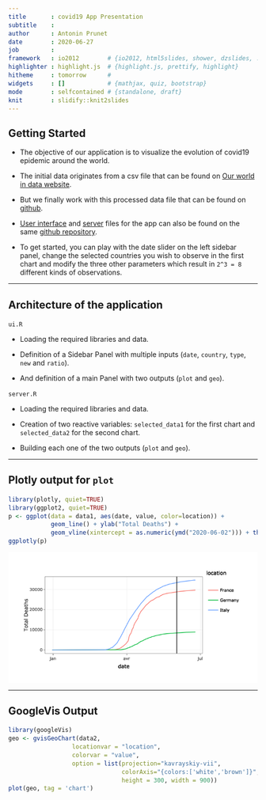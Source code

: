 ```yaml
---
title       : covid19 App Presentation
subtitle    : 
author      : Antonin Prunet
date        : 2020-06-27
job         : 
framework   : io2012        # {io2012, html5slides, shower, dzslides, ...}
highlighter : highlight.js  # {highlight.js, prettify, highlight}
hitheme     : tomorrow      # 
widgets     : []            # {mathjax, quiz, bootstrap}
mode        : selfcontained # {standalone, draft}
knit        : slidify::knit2slides
---
```


## Getting Started




- The objective of our application is to visualize the evolution of covid19 epidemic around the world.

- The initial data originates from a csv file that can be found on [Our world in data website](https://covid.ourworldindata.org/data/owid-covid-data.csv).

- But we finally work with this processed data file that can be found on [github](https://github.com/AntoninPrunet/covid19_presentation/blob/master/data/covid_data.csv).

- [User interface](https://github.com/AntoninPrunet/covid19_presentation/blob/master/ui.R) and [server](https://github.com/AntoninPrunet/covid19_presentation/blob/master/server.R) files for the app can also be found on the same [github repository](https://github.com/AntoninPrunet/covid19_presentation).

- To get started, you can play with the date slider on the left sidebar panel, change the selected countries you wish to observe in the first chart and modify the three other parameters which result in `2^3 = 8` different kinds of observations.

---

## Architecture of the application



`ui.R`


- Loading the required libraries and data.

- Definition of a Sidebar Panel with multiple inputs (`date`, `country`, `type`, `new` and `ratio`).

- And definition of a main Panel with two outputs (`plot` and `geo`).



`server.R`

- Loading the required libraries and data.

- Creation of two reactive variables: `selected_data1` for the first chart and `selected_data2` for the second chart.

- Building each one of the two outputs (`plot` and `geo`).


---

## Plotly output for `plot`


```r
library(plotly, quiet=TRUE)
library(ggplot2, quiet=TRUE)
p <- ggplot(data = data1, aes(date, value, color=location)) +
            geom_line() + ylab("Total Deaths") +
            geom_vline(xintercept = as.numeric(ymd("2020-06-02"))) + theme_bw()
ggplotly(p)
```

<img src="assets/fig/unnamed-chunk-2-1.png" title="plot of chunk unnamed-chunk-2" alt="plot of chunk unnamed-chunk-2" style="display: block; margin: auto;" />



---
## GoogleVis Output

```r
library(googleVis)
geo <- gvisGeoChart(data2,
                  locationvar = "location",
                  colorvar = "value",
                  option = list(projection="kavrayskiy-vii",
                                colorAxis="{colors:['white','brown']}",
                                height = 300, width = 900))
plot(geo, tag = 'chart')
```

<!-- GeoChart generated in R 3.6.3 by googleVis 0.6.5 package -->
<!-- Sat Jun 27 07:13:39 2020 -->


<!-- jsHeader -->
<script type="text/javascript">
 
// jsData 
function gvisDataGeoChartID7e4a5e23fbb7 () {
var data = new google.visualization.DataTable();
var datajson =
[
 [
"Afghanistan",
265
],
[
"Albania",
33
],
[
"Algeria",
661
],
[
"Andorra",
51
],
[
"Angola",
4
],
[
"Anguilla",
0
],
[
"Antigua and Barbuda",
3
],
[
"Argentina",
556
],
[
"Armenia",
139
],
[
"Aruba",
3
],
[
"Australia",
102
],
[
"Austria",
668
],
[
"Azerbaijan",
68
],
[
"Bahamas",
11
],
[
"Bahrain",
19
],
[
"Bangladesh",
672
],
[
"Barbados",
7
],
[
"Belarus",
240
],
[
"Belgium",
9486
],
[
"Belize",
2
],
[
"Benin",
3
],
[
"Bermuda",
9
],
[
"Bhutan",
0
],
[
"Bolivia",
343
],
[
"Bonaire Sint Eustatius and Saba",
0
],
[
"Bosnia and Herzegovina",
153
],
[
"Botswana",
1
],
[
"Brazil",
29937
],
[
"British Virgin Islands",
1
],
[
"Brunei",
2
],
[
"Bulgaria",
144
],
[
"Burkina Faso",
53
],
[
"Burundi",
1
],
[
"Cambodia",
0
],
[
"Cameroon",
199
],
[
"Canada",
7326
],
[
"Cape Verde",
4
],
[
"Cayman Islands",
1
],
[
"Central African Republic",
4
],
[
"Chad",
66
],
[
"Chile",
1113
],
[
"China",
4638
],
[
"Colombia",
969
],
[
"Comoros",
2
],
[
"Congo",
20
],
[
"Costa Rica",
10
],
[
"Cote d'Ivoire",
33
],
[
"Croatia",
103
],
[
"Cuba",
83
],
[
"Curacao",
1
],
[
"Cyprus",
17
],
[
"Czech Republic",
321
],
[
"Democratic Republic of Congo",
72
],
[
"Denmark",
576
],
[
"Djibouti",
24
],
[
"Dominica",
0
],
[
"Dominican Republic",
502
],
[
"Ecuador",
3394
],
[
"Egypt",
1005
],
[
"El Salvador",
46
],
[
"Equatorial Guinea",
12
],
[
"Eritrea",
0
],
[
"Estonia",
68
],
[
"Ethiopia",
12
],
[
"Faeroe Islands",
0
],
[
"Falkland Islands",
0
],
[
"Fiji",
0
],
[
"Finland",
320
],
[
"France",
28833
],
[
"French Polynesia",
0
],
[
"Gabon",
17
],
[
"Gambia",
1
],
[
"Georgia",
12
],
[
"Germany",
8522
],
[
"Ghana",
36
],
[
"Gibraltar",
0
],
[
"Greece",
175
],
[
"Greenland",
0
],
[
"Grenada",
0
],
[
"Guam",
5
],
[
"Guatemala",
116
],
[
"Guernsey",
13
],
[
"Guinea",
23
],
[
"Guinea-Bissau",
8
],
[
"Guyana",
12
],
[
"Haiti",
45
],
[
"Honduras",
217
],
[
"Hungary",
532
],
[
"Iceland",
10
],
[
"India",
5598
],
[
"Indonesia",
1641
],
[
"Iran",
7878
],
[
"Iraq",
215
],
[
"Ireland",
1650
],
[
"Isle of Man",
24
],
[
"Israel",
287
],
[
"Italy",
33475
],
[
"Jamaica",
9
],
[
"Japan",
894
],
[
"Jersey",
29
],
[
"Jordan",
9
],
[
"Kazakhstan",
41
],
[
"Kenya",
69
],
[
"Kosovo",
30
],
[
"Kuwait",
220
],
[
"Kyrgyzstan",
17
],
[
"Laos",
0
],
[
"Latvia",
24
],
[
"Lebanon",
27
],
[
"Lesotho",
0
],
[
"Liberia",
27
],
[
"Libya",
5
],
[
"Liechtenstein",
1
],
[
"Lithuania",
70
],
[
"Luxembourg",
110
],
[
"Macedonia",
140
],
[
"Madagascar",
6
],
[
"Malawi",
4
],
[
"Malaysia",
115
],
[
"Maldives",
6
],
[
"Mali",
78
],
[
"Malta",
9
],
[
"Mauritania",
23
],
[
"Mauritius",
10
],
[
"Mexico",
10167
],
[
"Moldova",
307
],
[
"Monaco",
5
],
[
"Mongolia",
0
],
[
"Montenegro",
9
],
[
"Montserrat",
1
],
[
"Morocco",
205
],
[
"Mozambique",
2
],
[
"Myanmar",
6
],
[
"Namibia",
0
],
[
"Nepal",
8
],
[
"Netherlands",
5962
],
[
"New Caledonia",
0
],
[
"New Zealand",
22
],
[
"Nicaragua",
35
],
[
"Niger",
65
],
[
"Nigeria",
299
],
[
"Northern Mariana Islands",
2
],
[
"Norway",
236
],
[
"Oman",
50
],
[
"Pakistan",
1621
],
[
"Palestine",
5
],
[
"Panama",
344
],
[
"Papua New Guinea",
0
],
[
"Paraguay",
11
],
[
"Peru",
4634
],
[
"Philippines",
960
],
[
"Poland",
1074
],
[
"Portugal",
1424
],
[
"Puerto Rico",
136
],
[
"Qatar",
40
],
[
"Romania",
1279
],
[
"Russia",
4855
],
[
"Rwanda",
1
],
[
"Saint Kitts and Nevis",
0
],
[
"Saint Lucia",
0
],
[
"Saint Vincent and the Grenadines",
0
],
[
"San Marino",
42
],
[
"Sao Tome and Principe",
12
],
[
"Saudi Arabia",
525
],
[
"Senegal",
42
],
[
"Serbia",
244
],
[
"Seychelles",
0
],
[
"Sierra Leone",
46
],
[
"Singapore",
24
],
[
"Sint Maarten (Dutch part)",
15
],
[
"Slovakia",
28
],
[
"Slovenia",
108
],
[
"Somalia",
79
],
[
"South Africa",
705
],
[
"South Korea",
272
],
[
"South Sudan",
10
],
[
"Spain",
27127
],
[
"Sri Lanka",
11
],
[
"Sudan",
298
],
[
"Suriname",
1
],
[
"Swaziland",
3
],
[
"Sweden",
4403
],
[
"Switzerland",
1656
],
[
"Syria",
5
],
[
"Taiwan",
7
],
[
"Tajikistan",
47
],
[
"Tanzania",
21
],
[
"Thailand",
57
],
[
"Timor",
0
],
[
"Togo",
13
],
[
"Trinidad and Tobago",
8
],
[
"Tunisia",
48
],
[
"Turkey",
4563
],
[
"Turks and Caicos Islands",
1
],
[
"Uganda",
0
],
[
"Ukraine",
727
],
[
"United Arab Emirates",
266
],
[
"United Kingdom",
39045
],
[
"United States",
105147
],
[
"United States Virgin Islands",
6
],
[
"Uruguay",
23
],
[
"Uzbekistan",
15
],
[
"Vatican",
0
],
[
"Venezuela",
17
],
[
"Vietnam",
0
],
[
"Western Sahara",
1
],
[
"Yemen",
84
],
[
"Zambia",
7
],
[
"Zimbabwe",
4
] 
];
data.addColumn('string','location');
data.addColumn('number','value');
data.addRows(datajson);
return(data);
}
 
// jsDrawChart
function drawChartGeoChartID7e4a5e23fbb7() {
var data = gvisDataGeoChartID7e4a5e23fbb7();
var options = {};
options["width"] = 900;
options["height"] = 300;
options["projection"] = "kavrayskiy-vii";
options["colorAxis"] = {colors:['white','brown']};

    var chart = new google.visualization.GeoChart(
    document.getElementById('GeoChartID7e4a5e23fbb7')
    );
    chart.draw(data,options);
    

}
  
 
// jsDisplayChart
(function() {
var pkgs = window.__gvisPackages = window.__gvisPackages || [];
var callbacks = window.__gvisCallbacks = window.__gvisCallbacks || [];
var chartid = "geochart";
  
// Manually see if chartid is in pkgs (not all browsers support Array.indexOf)
var i, newPackage = true;
for (i = 0; newPackage && i < pkgs.length; i++) {
if (pkgs[i] === chartid)
newPackage = false;
}
if (newPackage)
  pkgs.push(chartid);
  
// Add the drawChart function to the global list of callbacks
callbacks.push(drawChartGeoChartID7e4a5e23fbb7);
})();
function displayChartGeoChartID7e4a5e23fbb7() {
  var pkgs = window.__gvisPackages = window.__gvisPackages || [];
  var callbacks = window.__gvisCallbacks = window.__gvisCallbacks || [];
  window.clearTimeout(window.__gvisLoad);
  // The timeout is set to 100 because otherwise the container div we are
  // targeting might not be part of the document yet
  window.__gvisLoad = setTimeout(function() {
  var pkgCount = pkgs.length;
  google.load("visualization", "1", { packages:pkgs, callback: function() {
  if (pkgCount != pkgs.length) {
  // Race condition where another setTimeout call snuck in after us; if
  // that call added a package, we must not shift its callback
  return;
}
while (callbacks.length > 0)
callbacks.shift()();
} });
}, 100);
}
 
// jsFooter
</script>
 
<!-- jsChart -->  
<script type="text/javascript" src="https://www.google.com/jsapi?callback=displayChartGeoChartID7e4a5e23fbb7"></script>
 
<!-- divChart -->
  
<div id="GeoChartID7e4a5e23fbb7" 
  style="width: 900; height: 300;">
</div>
